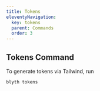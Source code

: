 ```yaml
---
title: Tokens
eleventyNavigation:
  key: tokens
  parent: Commands
  order: 3
---
```


## Tokens Command

To generate tokens via Tailwind, run

```bash
blyth tokens
```
